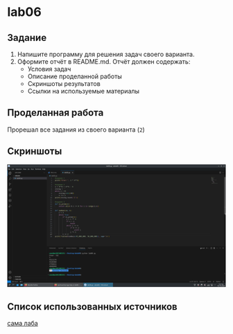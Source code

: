 # lab06

## Задание

  1. Напишите программу для решения задач своего варианта.
  2. Оформите отчёт в README.md. Отчёт должен содержать:
     - Условия задач
     - Описание проделанной работы
     - Скриншоты результатов
     - Ссылки на используемые материалы
## Проделанная работа
  Прорешал все задания из своего варианта (`2`)

## Скриншоты

![результат py](lab06ss.png)


## Список использованных источников

[сама лаба](https://evil-teacher.on.fleek.co/prog_pm/lab06/)
